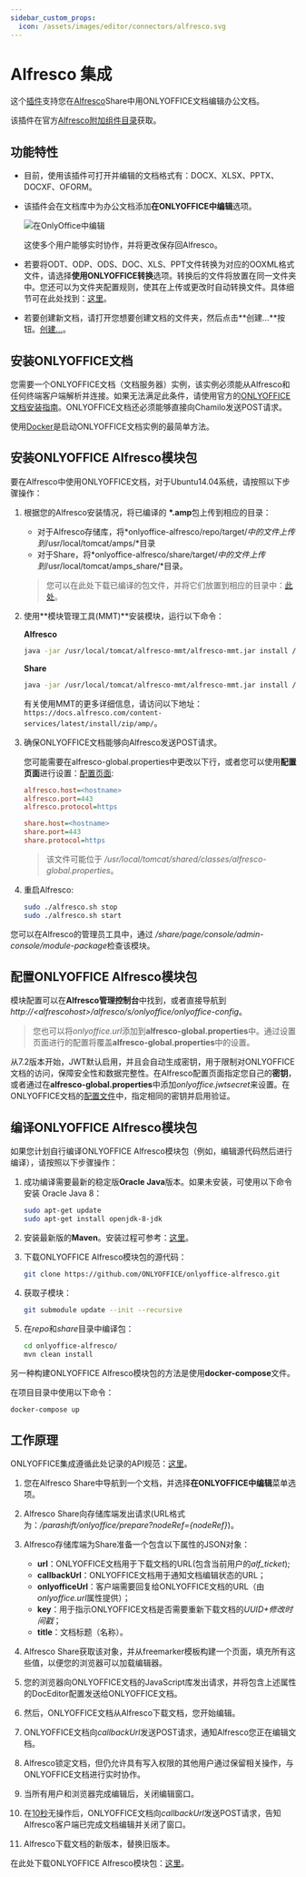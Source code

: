 ```yaml
---
sidebar_custom_props:
  icon: /assets/images/editor/connectors/alfresco.svg
---
```


# Alfresco 集成

这个[插件](https://github.com/ONLYOFFICE/onlyoffice-alfresco)支持您在[Alfresco](https://www.alfresco.com/)Share中用ONLYOFFICE文档编辑办公文档。

该插件在官方[Alfresco附加组件目录](https://community.alfresco.com/docs/DOC-7918-onlyoffice-connector-for-alfresco)获取。

## 功能特性

- 目前，使用该插件可打开并编辑的文档格式有：DOCX、XLSX、PPTX、DOCXF、OFORM。

- 该插件会在文档库中为办公文档添加**在ONLYOFFICE中编辑**选项。

  ![在OnlyOffice中编辑](/assets/images/editor/alfresco.png)

  这使多个用户能够实时协作，并将更改保存回Alfresco。

- 若要将ODT、ODP、ODS、DOC、XLS、PPT文件转换为对应的OOXML格式文件，请选择**使用ONLYOFFICE转换**选项。转换后的文件将放置在同一文件夹中。您还可以为文件夹配置规则，使其在上传或更改时自动转换文件。具体细节可在此处找到：[这里](https://docs.alfresco.com/content-services/latest/using/content/rules/)。

- 若要创建新文档，请打开您想要创建文档的文件夹，然后点击**创建...**按钮。[创建...](/assets/images/editor/alfresco-create.png)。

## 安装ONLYOFFICE文档

您需要一个ONLYOFFICE文档（文档服务器）实例，该实例必须能从Alfresco和任何终端客户端解析并连接。如果无法满足此条件，请使用官方的[ONLYOFFICE文档安装指南](https://helpcenter.onlyoffice.com/server/linux/document/linux-installation.aspx)。ONLYOFFICE文档还必须能够直接向Chamilo发送POST请求。

使用[Docker](https://github.com/onlyoffice/Docker-DocumentServer)是启动ONLYOFFICE文档实例的最简单方法。

## 安装ONLYOFFICE Alfresco模块包

要在Alfresco中使用ONLYOFFICE文档，对于Ubuntu14.04系统，请按照以下步骤操作：

1. 根据您的Alfresco安装情况，将已编译的 **\*.amp**包上传到相应的目录：

   - 对于Alfresco存储库，将*onlyoffice-alfresco/repo/target/*中的文件上传到*/usr/local/tomcat/amps/*目录
   - 对于Share，将*onlyoffice-alfresco/share/target/*中的文件上传到*/usr/local/tomcat/amps\_share/*目录。
   > 您可以在此处下载已编译的包文件，并将它们放置到相应的目录中：[此处](https://github.com/onlyoffice/onlyoffice-alfresco/releases)。

2. 使用**模块管理工具(MMT)**安装模块，运行以下命令：

   **Alfresco**

   ``` sh
   java -jar /usr/local/tomcat/alfresco-mmt/alfresco-mmt.jar install /usr/local/tomcat/amps/onlyoffice-integration-repo.amp /usr/local/tomcat/webapps/alfresco
   ```

   **Share**

   ``` sh
   java -jar /usr/local/tomcat/alfresco-mmt/alfresco-mmt.jar install /usr/local/tomcat/amps_share/onlyoffice-integration-share.amp /usr/local/tomcat/webapps/share
   ```

   有关使用MMT的更多详细信息，请访问以下地址：`https://docs.alfresco.com/content-services/latest/install/zip/amp/`。

3. 确保ONLYOFFICE文档能够向Alfresco发送POST请求。

   您可能需要在alfresco-global.properties中更改以下行，或者您可以使用**配置页面**进行设置：[配置页面](#configuring-onlyoffice-alfresco-module-package):

   ``` ini
   alfresco.host=<hostname>
   alfresco.port=443
   alfresco.protocol=https
   
   share.host=<hostname>
   share.port=443
   share.protocol=https
   ```

   > 该文件可能位于 */usr/local/tomcat/shared/classes/alfresco-global.properties*。

4. 重启Alfresco:

   ``` sh
   sudo ./alfresco.sh stop
   sudo ./alfresco.sh start
   ```

您可以在Alfresco的管理员工具中，通过 */share/page/console/admin-console/module-package*检查该模块。

## 配置ONLYOFFICE Alfresco模块包

模块配置可以在**Alfresco管理控制台**中找到，或者直接导航到*http\://\<alfrescohost>/alfresco/s/onlyoffice/onlyoffice-config*。

> 您也可以将*onlyoffice.url*添加到**alfresco-global.properties**中。通过设置页面进行的配置将覆盖**alfresco-global.properties**中的设置。

从7.2版本开始，JWT默认启用，并且会自动生成密钥，用于限制对ONLYOFFICE文档的访问，保障安全性和数据完整性。在Alfresco配置页面指定您自己的**密钥**，或者通过在**alfresco-global.properties**中添加*onlyoffice.jwtsecret*来设置。在ONLYOFFICE文档的[配置文件](../../additional-api/signature/signature.md)中，指定相同的密钥并启用验证。

## 编译ONLYOFFICE Alfresco模块包

如果您计划自行编译ONLYOFFICE Alfresco模块包（例如，编辑源代码然后进行编译），请按照以下步骤操作：

1. 成功编译需要最新的稳定版**Oracle Java**版本。如果未安装，可使用以下命令安装 Oracle Java 8：

   ``` sh
   sudo apt-get update
   sudo apt-get install openjdk-8-jdk
   ```

2. 安装最新版的**Maven**。安装过程可参考：[这里](https://maven.apache.org/install.html)。

3. 下载ONLYOFFICE Alfresco模块包的源代码：

   ``` sh
   git clone https://github.com/ONLYOFFICE/onlyoffice-alfresco.git
   ```

4. 获取子模块：

   ``` sh
   git submodule update --init --recursive
   ```

5. 在*repo*和*share*目录中编译包：

   ``` sh
   cd onlyoffice-alfresco/
   mvn clean install
   ```

另一种构建ONLYOFFICE Alfresco模块包的方法是使用**docker-compose**文件。

在项目目录中使用以下命令：

``` sh
docker-compose up
```

## 工作原理

ONLYOFFICE集成遵循此处记录的API规范：[这里](../basic-concepts.md)。

1. 您在Alfresco Share中导航到一个文档，并选择**在ONLYOFFICE中编辑**菜单选项。

2. Alfresco Share向存储库端发出请求(URL格式为：*/parashift/onlyoffice/prepare?nodeRef=\{nodeRef\}*)。

3. Alfresco存储库端为Share准备一个包含以下属性的JSON对象：

   - **url**：ONLYOFFICE文档用于下载文档的URL(包含当前用户的*alf\_ticket*);
   - **callbackUrl**：ONLYOFFICE文档用于通知文档编辑状态的URL；
   - **onlyofficeUrl**：客户端需要回复给ONLYOFFICE文档的URL（由*onlyoffice.url*属性提供）；
   - **key**：用于指示ONLYOFFICE文档是否需要重新下载文档的*UUID+修改时间戳*；
   - **title**：文档标题（名称）。

4. Alfresco Share获取该对象，并从freemarker模板构建一个页面，填充所有这些值，以便您的浏览器可以加载编辑器。

5. 您的浏览器向ONLYOFFICE文档的JavaScript库发出请求，并将包含上述属性的DocEditor配置发送给ONLYOFFICE文档。

6. 然后，ONLYOFFICE文档从Alfresco下载文档，您开始编辑。

7. ONLYOFFICE文档向*callbackUrl*发送POST请求，通知Alfresco您正在编辑文档。

8. Alfresco锁定文档，但仍允许具有写入权限的其他用户通过保留相关操作，与ONLYOFFICE文档进行实时协作。

9. 当所有用户和浏览器完成编辑后，关闭编辑窗口。

10. 在[10秒](../how-it-works/saving-file.md#save-delay)无操作后，ONLYOFFICE文档向*callbackUrl*发送POST请求，告知Alfresco客户端已完成文档编辑并关闭了窗口。

11. Alfresco下载文档的新版本，替换旧版本。

在此处下载ONLYOFFICE Alfresco模块包：[这里](https://github.com/ONLYOFFICE/onlyoffice-alfresco)。
